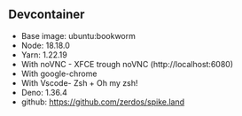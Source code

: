## Devcontainer

- Base image: ubuntu:bookworm
- Node: 18.18.0
- Yarn: 1.22.19
- With noVNC - XFCE trough noVNC (http://localhost:6080)
- With google-chrome
- With Vscode- Zsh + Oh my zsh!
- Deno: 1.36.4
- github: https://github.com/zerdos/spike.land
